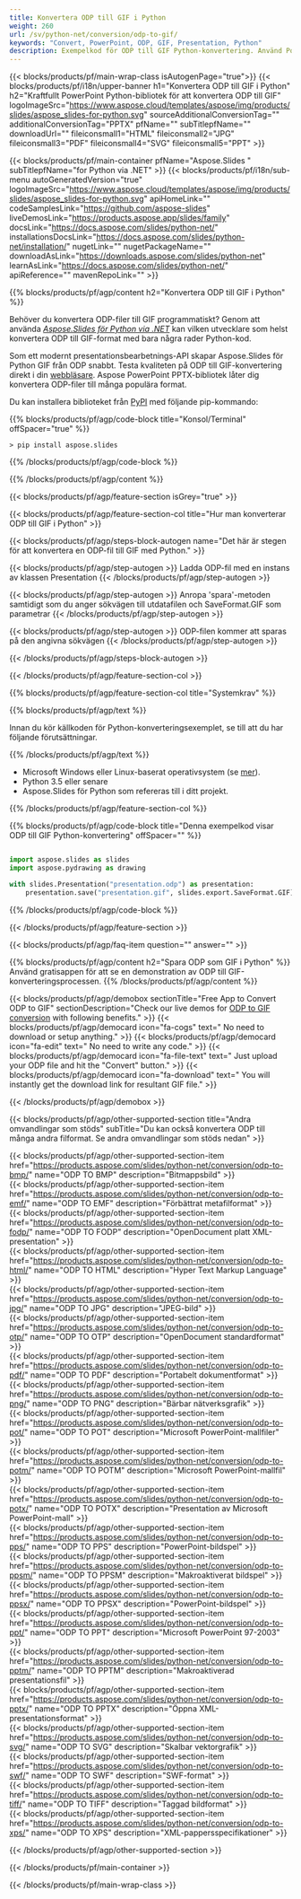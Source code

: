 ```yaml
---
title: Konvertera ODP till GIF i Python
weight: 260
url: /sv/python-net/conversion/odp-to-gif/ 
keywords: "Convert, PowerPoint, ODP, GIF, Presentation, Python"
description: Exempelkod för ODP till GIF Python-konvertering. Använd PowerPoint Python API för batchkonvertering av ODP-filer till GIF-filer.
---
```


{{< blocks/products/pf/main-wrap-class isAutogenPage="true">}}
{{< blocks/products/pf/i18n/upper-banner h1="Konvertera ODP till GIF i Python" h2="Kraftfullt PowerPoint Python-bibliotek för att konvertera ODP till GIF" logoImageSrc="https://www.aspose.cloud/templates/aspose/img/products/slides/aspose_slides-for-python.svg" sourceAdditionalConversionTag="" additionalConversionTag="PPTX" pfName="" subTitlepfName="" downloadUrl="" fileiconsmall1="HTML" fileiconsmall2="JPG" fileiconsmall3="PDF" fileiconsmall4="SVG" fileiconsmall5="PPT" >}}

{{< blocks/products/pf/main-container pfName="Aspose.Slides " subTitlepfName="for Python via .NET" >}}
{{< blocks/products/pf/i18n/sub-menu autoGeneratedVersion="true" logoImageSrc="https://www.aspose.cloud/templates/aspose/img/products/slides/aspose_slides-for-python.svg" apiHomeLink="" codeSamplesLink="https://github.com/aspose-slides" liveDemosLink="https://products.aspose.app/slides/family" docsLink="https://docs.aspose.com/slides/python-net/" installationsDocsLink="https://docs.aspose.com/slides/python-net/installation/" nugetLink="" nugetPackageName="" downloadAsLink="https://downloads.aspose.com/slides/python-net" learnAsLink="https://docs.aspose.com/slides/python-net/" apiReference="" mavenRepoLink="" >}}

{{% blocks/products/pf/agp/content h2="Konvertera ODP till GIF i Python" %}}

Behöver du konvertera ODP-filer till GIF programmatiskt? Genom att använda [*Aspose.Slides för Python via .NET*](https://products.aspose.com/slides/python-net/) kan vilken utvecklare som helst konvertera ODP till GIF-format med bara några rader Python-kod.

Som ett modernt presentationsbearbetnings-API skapar Aspose.Slides för Python GIF från ODP snabbt. Testa kvaliteten på ODP till GIF-konvertering direkt i din [webbläsare](https://products.aspose.app/slides/conversion). Aspose PowerPoint PPTX-bibliotek låter dig konvertera ODP-filer till många populära format.

Du kan installera biblioteket från [PyPI](https://pypi.org/project/Aspose.Slides/) med följande pip-kommando:

{{% blocks/products/pf/agp/code-block title="Konsol/Terminal" offSpacer="true" %}}

```console
> pip install aspose.slides

```

{{% /blocks/products/pf/agp/code-block %}}

{{% /blocks/products/pf/agp/content %}}

{{< blocks/products/pf/agp/feature-section isGrey="true" >}}

{{< blocks/products/pf/agp/feature-section-col title="Hur man konverterar ODP till GIF i Python" >}}

{{< blocks/products/pf/agp/steps-block-autogen name="Det här är stegen för att konvertera en ODP-fil till GIF med Python." >}}

{{< blocks/products/pf/agp/step-autogen >}}
Ladda ODP-fil med en instans av klassen Presentation
{{< /blocks/products/pf/agp/step-autogen >}}

{{< blocks/products/pf/agp/step-autogen >}}
Anropa 'spara'-metoden samtidigt som du anger sökvägen till utdatafilen och SaveFormat.GIF som parametrar
{{< /blocks/products/pf/agp/step-autogen >}}

{{< blocks/products/pf/agp/step-autogen >}}
ODP-filen kommer att sparas på den angivna sökvägen
{{< /blocks/products/pf/agp/step-autogen >}}

{{< /blocks/products/pf/agp/steps-block-autogen >}}

{{< /blocks/products/pf/agp/feature-section-col >}}

{{% blocks/products/pf/agp/feature-section-col title="Systemkrav" %}}

{{% blocks/products/pf/agp/text %}}

 Innan du kör källkoden för Python-konverteringsexemplet, se till att du har följande förutsättningar.

{{% /blocks/products/pf/agp/text %}}

- Microsoft Windows eller Linux-baserat operativsystem (se [mer](https://docs.aspose.com/slides/python-net/system-requirements/)).
- Python 3.5 eller senare
- Aspose.Slides för Python som refereras till i ditt projekt.

{{% /blocks/products/pf/agp/feature-section-col %}}

{{% blocks/products/pf/agp/code-block title="Denna exempelkod visar ODP till GIF Python-konvertering" offSpacer="" %}}

```py

import aspose.slides as slides
import aspose.pydrawing as drawing

with slides.Presentation("presentation.odp") as presentation:
    presentation.save("presentation.gif", slides.export.SaveFormat.GIF)

```
{{% /blocks/products/pf/agp/code-block %}}

{{< /blocks/products/pf/agp/feature-section >}}

{{< blocks/products/pf/agp/faq-item question="" answer="" >}}
 
{{% blocks/products/pf/agp/content h2="Spara ODP som GIF i Python" %}}
Använd gratisappen för att se en demonstration av ODP till GIF-konverteringsprocessen. 
{{% /blocks/products/pf/agp/content %}}

<!-- aboutfile Starts -->

{{< blocks/products/pf/agp/demobox sectionTitle="Free App to Convert ODP to GIF" sectionDescription="Check our live demos for [ODP to GIF conversion](https://products.aspose.app/slides/conversion/) with following benefits." >}}
        {{< blocks/products/pf/agp/democard icon="fa-cogs" text=" No need to download or setup anything." >}}
        {{< blocks/products/pf/agp/democard icon="fa-edit" text=" No need to write any code." >}}
        {{< blocks/products/pf/agp/democard icon="fa-file-text" text=" Just upload your ODP file and hit the \"Convert\" button." >}}
        {{< blocks/products/pf/agp/democard icon="fa-download" text=" You will instantly get the download link for resultant GIF file." >}}

{{< /blocks/products/pf/agp/demobox >}}

<!-- aboutfile Ends -->

{{< blocks/products/pf/agp/other-supported-section title="Andra omvandlingar som stöds" subTitle="Du kan också konvertera ODP till många andra filformat. Se andra omvandlingar som stöds nedan" >}}

{{< blocks/products/pf/agp/other-supported-section-item href="https://products.aspose.com/slides/python-net/conversion/odp-to-bmp/" name="ODP TO BMP" description="Bitmappsbild" >}}  
{{< blocks/products/pf/agp/other-supported-section-item href="https://products.aspose.com/slides/python-net/conversion/odp-to-emf/" name="ODP TO EMF" description="Förbättrat metafilformat" >}}  
{{< blocks/products/pf/agp/other-supported-section-item href="https://products.aspose.com/slides/python-net/conversion/odp-to-fodp/" name="ODP TO FODP" description="OpenDocument platt XML-presentation" >}}  
{{< blocks/products/pf/agp/other-supported-section-item href="https://products.aspose.com/slides/python-net/conversion/odp-to-html/" name="ODP TO HTML" description="Hyper Text Markup Language" >}}  
{{< blocks/products/pf/agp/other-supported-section-item href="https://products.aspose.com/slides/python-net/conversion/odp-to-jpg/" name="ODP TO JPG" description="JPEG-bild" >}}  
{{< blocks/products/pf/agp/other-supported-section-item href="https://products.aspose.com/slides/python-net/conversion/odp-to-otp/" name="ODP TO OTP" description="OpenDocument standardformat" >}}  
{{< blocks/products/pf/agp/other-supported-section-item href="https://products.aspose.com/slides/python-net/conversion/odp-to-pdf/" name="ODP TO PDF" description="Portabelt dokumentformat" >}}  
{{< blocks/products/pf/agp/other-supported-section-item href="https://products.aspose.com/slides/python-net/conversion/odp-to-png/" name="ODP TO PNG" description="Bärbar nätverksgrafik" >}}  
{{< blocks/products/pf/agp/other-supported-section-item href="https://products.aspose.com/slides/python-net/conversion/odp-to-pot/" name="ODP TO POT" description="Microsoft PowerPoint-mallfiler" >}}  
{{< blocks/products/pf/agp/other-supported-section-item href="https://products.aspose.com/slides/python-net/conversion/odp-to-potm/" name="ODP TO POTM" description="Microsoft PowerPoint-mallfil" >}}  
{{< blocks/products/pf/agp/other-supported-section-item href="https://products.aspose.com/slides/python-net/conversion/odp-to-potx/" name="ODP TO POTX" description="Presentation av Microsoft PowerPoint-mall" >}}  
{{< blocks/products/pf/agp/other-supported-section-item href="https://products.aspose.com/slides/python-net/conversion/odp-to-pps/" name="ODP TO PPS" description="PowerPoint-bildspel" >}}  
{{< blocks/products/pf/agp/other-supported-section-item href="https://products.aspose.com/slides/python-net/conversion/odp-to-ppsm/" name="ODP TO PPSM" description="Makroaktiverat bildspel" >}}  
{{< blocks/products/pf/agp/other-supported-section-item href="https://products.aspose.com/slides/python-net/conversion/odp-to-ppsx/" name="ODP TO PPSX" description="PowerPoint-bildspel" >}}  
{{< blocks/products/pf/agp/other-supported-section-item href="https://products.aspose.com/slides/python-net/conversion/odp-to-ppt/" name="ODP TO PPT" description="Microsoft PowerPoint 97-2003" >}}  
{{< blocks/products/pf/agp/other-supported-section-item href="https://products.aspose.com/slides/python-net/conversion/odp-to-pptm/" name="ODP TO PPTM" description="Makroaktiverad presentationsfil" >}}  
{{< blocks/products/pf/agp/other-supported-section-item href="https://products.aspose.com/slides/python-net/conversion/odp-to-pptx/" name="ODP TO PPTX" description="Öppna XML-presentationsformat" >}}  
{{< blocks/products/pf/agp/other-supported-section-item href="https://products.aspose.com/slides/python-net/conversion/odp-to-svg/" name="ODP TO SVG" description="Skalbar vektorgrafik" >}}  
{{< blocks/products/pf/agp/other-supported-section-item href="https://products.aspose.com/slides/python-net/conversion/odp-to-swf/" name="ODP TO SWF" description="SWF-format" >}}  
{{< blocks/products/pf/agp/other-supported-section-item href="https://products.aspose.com/slides/python-net/conversion/odp-to-tiff/" name="ODP TO TIFF" description="Taggad bildformat" >}}  
{{< blocks/products/pf/agp/other-supported-section-item href="https://products.aspose.com/slides/python-net/conversion/odp-to-xps/" name="ODP TO XPS" description="XML-pappersspecifikationer" >}}  


{{< /blocks/products/pf/agp/other-supported-section >}}

{{< /blocks/products/pf/main-container >}}
    
{{< /blocks/products/pf/main-wrap-class >}}
